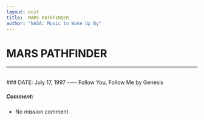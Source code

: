 ```yaml
---
layout: post
title:  MARS PATHFINDER
author: "NASA: Music to Wake Up By"
---
```


# MARS PATHFINDER
----
<br/>
### DATE: July 17, 1997
----
Follow You, Follow Me by Genesis

##### Comment:
* No mission comment
